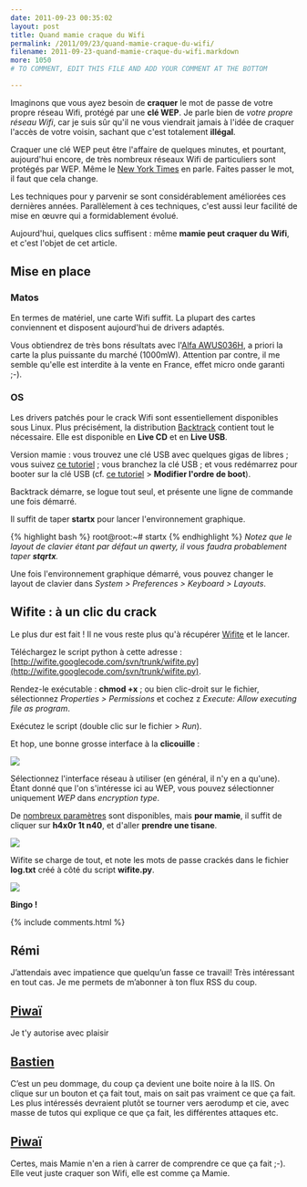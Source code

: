 ```yaml
---
date: 2011-09-23 00:35:02
layout: post
title: Quand mamie craque du Wifi
permalink: /2011/09/23/quand-mamie-craque-du-wifi/
filename: 2011-09-23-quand-mamie-craque-du-wifi.markdown
more: 1050
# TO COMMENT, EDIT THIS FILE AND ADD YOUR COMMENT AT THE BOTTOM

---
```

Imaginons que vous ayez besoin de **craquer** le mot de passe de votre propre réseau Wifi, protégé par une **clé WEP**. Je parle bien de _votre propre réseau Wifi_, car je suis sûr qu'il ne vous viendrait jamais à l'idée de craquer l'accès de votre voisin, sachant que c'est totalement **illégal**. 

Craquer une clé WEP peut être l'affaire de quelques minutes, et pourtant, aujourd'hui encore, de très nombreux réseaux Wifi de particuliers sont protégés par WEP. Même le [New York Times](http://www.nytimes.com/2011/02/17/technology/personaltech/17basics.html) en parle. Faites passer le mot, il faut que cela change.

Les techniques pour y parvenir se sont considérablement améliorées ces dernières années. Parallèlement à ces techniques, c'est aussi leur facilité de mise en œuvre qui a formidablement évolué.

Aujourd'hui, quelques clics suffisent : même **mamie peut craquer du Wifi**, et c'est l'objet de cet article.

## Mise en place



### Matos

En termes de matériel, une carte Wifi suffit. La plupart des cartes conviennent et disposent aujourd'hui de drivers adaptés.

Vous obtiendrez de très bons résultats avec l'[Alfa AWUS036H](http://www.amazon.com/s/ref=nb_sb_noss?url=search-alias%3Daps&field-keywords=AWUS036H&x=0&y=0), a priori la carte la plus puissante du marché (1000mW). Attention par contre, il me semble qu'elle est interdite à la vente en France, effet micro onde garanti ;-).


### OS


Les drivers patchés pour le crack Wifi sont essentiellement disponibles sous Linux. Plus précisément, la distribution [Backtrack](http://www.backtrack-linux.org/downloads/) contient tout le nécessaire. Elle est disponible en **Live CD** et en **Live USB**.

Version mamie : vous trouvez une clé USB avec quelques gigas de libres ; vous suivez [ce tutoriel](http://www.backtrack-linux.org/tutorials/usb-live-install/) ; vous branchez la clé USB ; et vous redémarrez pour booter sur la clé USB (cf. [ce tutoriel](http://www.siteduzero.com/tutoriel-3-12696-tester-et-installer-ubuntu.html#ss_part_2) > **Modifier l'ordre de boot**).

Backtrack démarre, se logue tout seul, et présente une ligne de commande une fois démarré.

Il suffit de taper **startx** pour lancer l'environnement graphique. 

{% highlight bash %}
root@root:~# startx
{% endhighlight %}
_Notez que le layout de clavier étant par défaut un qwerty, il vous faudra probablement taper **stqrtx**._

Une fois l'environnement graphique démarré, vous pouvez changer le layout de clavier dans _System > Preferences > Keyboard > Layouts_.


## Wifite : à un clic du crack


Le plus dur est fait ! Il ne vous reste plus qu'à récupérer [Wifite](http://code.google.com/p/wifite/) et le lancer.

Téléchargez le script python à cette adresse : [http://wifite.googlecode.com/svn/trunk/wifite.py](http://wifite.googlecode.com/svn/trunk/wifite.py).

Rendez-le exécutable : **chmod +x** ; ou bien clic-droit sur le fichier, sélectionnez _Properties > Permissions_ et cochez
z _Execute: Allow executing file as program_.

Exécutez le script (double clic sur le fichier > _Run_).

Et hop, une bonne grosse interface à la **clicouille** :

![](/static/blog_img/wifite1.png)

Sélectionnez l'interface réseau à utiliser (en général, il n'y en a qu'une). Étant donné que l'on s'intéresse ici au WEP, vous pouvez sélectionner uniquement _WEP_ dans _encryption type_.

De [nombreux paramètres](http://code.google.com/p/wifite/) sont disponibles, mais **pour mamie**, il suffit de cliquer sur **h4x0r 1t n40**, et d'aller **prendre une tisane**.

![](/static/blog_img/wifite2.png)

Wifite se charge de tout, et note les mots de passe crackés dans le fichier **log.txt** créé à côté du script **wifite.py**.

![](/static/blog_img/wifite3.png)

**Bingo !**

{% include comments.html %}

## Rémi
J’attendais avec impatience que quelqu’un fasse ce travail! Très intéressant en tout cas. Je me permets de m’abonner à ton flux RSS du coup.

## [Piwaï](/contact.html)
Je t'y autorise avec plaisir

## [Bastien](http://blog.excilys.com/)
C’est un peu dommage, du coup ça devient une boite noire à la IIS. On clique sur un bouton et ça fait tout, mais on sait pas vraiment ce que ça fait. Les plus intéressés devraient plutôt se tourner vers aerodump et cie, avec masse de tutos qui explique ce que ça fait, les différentes attaques etc.

## [Piwaï](/contact.html)
Certes, mais Mamie n'en a rien à carrer de comprendre ce que ça fait ;-). Elle veut juste craquer son Wifi, elle est comme ça Mamie.